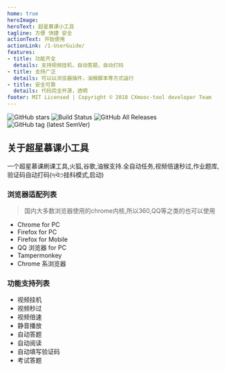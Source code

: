```yaml
---
home: true
heroImage: 
heroText: 超星慕课小工具
tagline: 方便 快捷 安全
actionText: 开始使用
actionLink: /1-UserGuide/
features:
- title: 功能齐全
  details: 支持视频挂机，自动答题，自动打码
- title: 支持广泛
  details: 可以以浏览器插件，油猴脚本等方式运行
- title: 安全可靠
  details: 代码完全开源，透明
footer: MIT Licensed | Copyright © 2018 CXmooc-tool developer Team
---
```


![GitHub stars](https://img.shields.io/github/stars/codfrm/cxmooc-tools.svg)
![Build Status](https://www.travis-ci.org/CodFrm/cxmooc-tools.svg?branch=master)
![GitHub All Releases](https://img.shields.io/github/downloads/codfrm/cxmooc-tools/total.svg)
![GitHub tag (latest SemVer)](https://img.shields.io/github/tag/codfrm/cxmooc-tools.svg?label=version)

## 关于超星慕课小工具
一个超星慕课刷课工具,火狐,谷歌,油猴支持.全自动任务,视频倍速秒过,作业题库,验证码自动打码(੧ᐛ੭挂科模式,启动)

### 浏览器适配列表
> 国内大多数浏览器使用的chrome内核,所以360,QQ等之类的也可以使用
 * Chrome for PC
 * Firefox for PC
 * Firefox for Mobile
 * QQ 浏览器 for PC
 * Tampermonkey
 * Chrome 系浏览器

### 功能支持列表

* 视频挂机
* 视频秒过
* 视频倍速
* 静音播放
* 自动答题
* 自动阅读
* 自动填写验证码
* 考试答题

